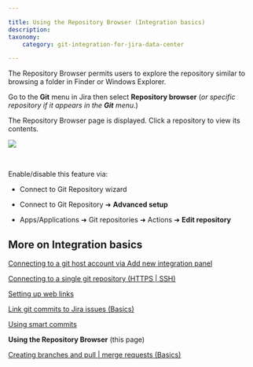 ```yaml
---

title: Using the Repository Browser (Integration basics)
description:
taxonomy:
    category: git-integration-for-jira-data-center

---
```

The Repository Browser permits users to explore the repository similar to browsing a folder in Finder or Windows Explorer.

Go to the **Git** menu in Jira then select **Repository browser** (_or specific repository if it appears in the **Git** menu._)

The Repository Browser page is displayed. Click a repository to view its contents.

![](/wp-content/uploads/gij-gitserver-repo-browser-menu-sel.png)

<br>

Enable/disable this feature via:

*   Connect to Git Repository wizard

*   Connect to Git Repository ➜ **Advanced setup**

*   Apps/Applications ➜ Git repositories ➜ Actions ➜ **Edit repository**

## More on Integration basics

[Connecting to a git host account via Add new integration panel](/git-integration-for-jira-data-center/connecting-to-a-git-host-account-via-Add-new-integration-panel-gij-self-managed)

[Connecting to a single git repository (HTTPS | SSH)](/git-integration-for-jira-data-center/connecting-to-a-single-git-repository-(HTTPS-SSH)-gij-self-managed)

[Setting up web links](/git-integration-for-jira-data-center-gij-self-managed/setting-up-web-links-gij-self-managed)

[Link git commits to Jira issues (Basics)](/git-integration-for-jira-data-center/Link-git-commits-to-Jira-issues-(Basics)-gij-self-managed)

[Using smart commits](/git-integration-for-jira-data-center/using-smart-commits-gij-self-managed)

**Using the Repository Browser** (this page)

[Creating branches and pull | merge requests (Basics)](/git-integration-for-jira-data-center/Creating-branches-and-pull-merge-requests-(Basics)-gij-self-managed)

